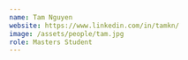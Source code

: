```yaml
---
name: Tam Nguyen
website: https://www.linkedin.com/in/tamkn/
image: /assets/people/tam.jpg
role: Masters Student
---
```

